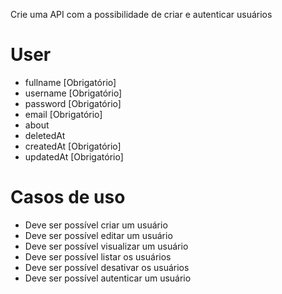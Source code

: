 Crie uma API com a possibilidade de criar e autenticar usuários

# User

- fullname [Obrigatório]
- username [Obrigatório]
- password [Obrigatório]
- email [Obrigatório]
- about
- deletedAt
- createdAt [Obrigatório]
- updatedAt [Obrigatório]

# Casos de uso

- Deve ser possível criar um usuário
- Deve ser possível editar um usuário
- Deve ser possível visualizar um usuário
- Deve ser possível listar os usuários
- Deve ser possível desativar os usuários
- Deve ser possível autenticar um usuário